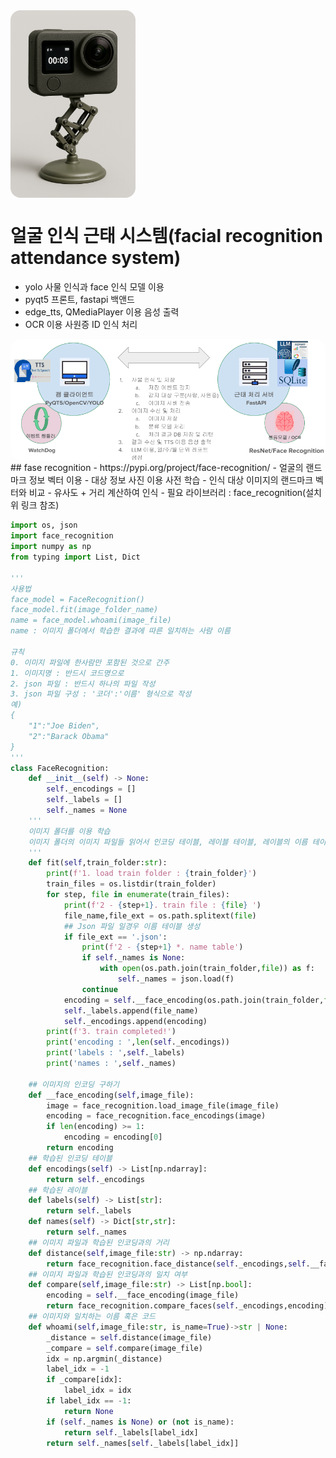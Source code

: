 <div style="display:flex;flex-direction:column;">
<img src="https://raw.githubusercontent.com/jwpark363/detector-pyqt/refs/heads/main/image/cam.png" width="200" style="border-radius:16px">
</div>

# 얼굴 인식 근태 시스템(facial recognition attendance system)
- yolo 사물 인식과 face 인식 모델 이용
- pyqt5 프론트, fastapi 백앤드
- edge_tts, QMediaPlayer 이용 음성 출력
- OCR 이용 사원증 ID 인식 처리
<div style="display:flex;flex-direction:column;align-items: center;">
<img src="https://raw.githubusercontent.com/jwpark363/detector-api/refs/heads/main/app/system_diagram.png" width="800" style="border-radius:16px">
</div>
## fase recognition
- https://pypi.org/project/face-recognition/
- 얼굴의 랜드마크 정보 벡터 이용
- 대상 정보 사진 이용 사전 학습
- 인식 대상 이미지의 랜드마크 벡터와 비교
    - 유사도 + 거리 계산하여 인식
    - 필요 라이브러리 : face_recognition(설치 위 링크 참조)

```python
import os, json
import face_recognition
import numpy as np
from typing import List, Dict

'''
사용법
face_model = FaceRecognition()
face_model.fit(image_folder_name)
name = face_model.whoami(image_file)
name : 이미지 폴더에서 학습한 결과에 따른 일치하는 사람 이름

규칙
0. 이미지 파일에 한사람만 포함된 것으로 간주
1. 이미지명 : 반드시 코드명으로
2. json 파일 : 반드시 하나의 파일 작성
3. json 파일 구성 : '코더':'이름' 형식으로 작성
예)
{
    "1":"Joe Biden",
    "2":"Barack Obama"
}
'''
class FaceRecognition:
    def __init__(self) -> None:
        self._encodings = []
        self._labels = []
        self._names = None
    '''
    이미지 폴더를 이용 학습
    이미지 폴더의 이미지 파일들 읽어서 인코딩 테이블, 레이블 테이블, 레이블의 이름 테이블 생성
    '''
    def fit(self,train_folder:str):
        print(f'1. load train folder : {train_folder}')
        train_files = os.listdir(train_folder)
        for step, file in enumerate(train_files):
            print(f'2 - {step+1}. train file : {file} ')
            file_name,file_ext = os.path.splitext(file)
            ## Json 파일 일경우 이름 테이블 생성
            if file_ext == '.json':
                print(f'2 - {step+1} *. name table')
                if self._names is None:
                    with open(os.path.join(train_folder,file)) as f:
                        self._names = json.load(f)
                continue
            encoding = self.__face_encoding(os.path.join(train_folder,file))
            self._labels.append(file_name)
            self._encodings.append(encoding)
        print(f'3. train completed!')
        print('encoding : ',len(self._encodings))
        print('labels : ',self._labels)
        print('names : ',self._names)
        
    ## 이미지의 인코딩 구하기
    def __face_encoding(self,image_file):
        image = face_recognition.load_image_file(image_file)
        encoding = face_recognition.face_encodings(image)
        if len(encoding) >= 1:
            encoding = encoding[0]
        return encoding
    ## 학습된 인코딩 테이블
    def encodings(self) -> List[np.ndarray]:
        return self._encodings
    ## 학습된 레이블
    def labels(self) -> List[str]:
        return self._labels
    def names(self) -> Dict[str,str]:
        return self._names
    ## 이미지 파일과 학습된 인코딩과의 거리
    def distance(self,image_file:str) -> np.ndarray:
        return face_recognition.face_distance(self._encodings,self.__face_encoding(image_file))
    ## 이미지 파일과 학습된 인코딩과의 일치 여부
    def compare(self,image_file:str) -> List[np.bool]:
        encoding = self.__face_encoding(image_file)
        return face_recognition.compare_faces(self._encodings,encoding)
    ## 이미지와 일치하는 이름 혹은 코드
    def whoami(self,image_file:str, is_name=True)->str | None:
        _distance = self.distance(image_file)
        _compare = self.compare(image_file)
        idx = np.argmin(_distance)
        label_idx = -1
        if _compare[idx]:
            label_idx = idx
        if label_idx == -1:
            return None
        if (self._names is None) or (not is_name):
            return self._labels[label_idx]
        return self._names[self._labels[label_idx]]
```